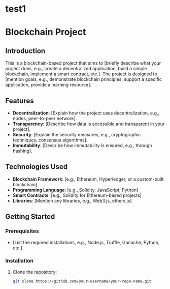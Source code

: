 # test1
# Blockchain Project

## Introduction
This is a blockchain-based project that aims to [briefly describe what your project does, e.g., create a decentralized application, build a simple blockchain, implement a smart contract, etc.]. The project is designed to [mention goals, e.g., demonstrate blockchain principles, support a specific application, provide a learning resource].

## Features
- **Decentralization**: [Explain how the project uses decentralization, e.g., nodes, peer-to-peer network].
- **Transparency**: [Describe how data is accessible and transparent in your project].
- **Security**: [Explain the security measures, e.g., cryptographic techniques, consensus algorithms].
- **Immutability**: [Describe how immutability is ensured, e.g., through hashing].

## Technologies Used
- **Blockchain Framework**: [e.g., Ethereum, Hyperledger, or a custom-built blockchain]
- **Programming Language**: [e.g., Solidity, JavaScript, Python]
- **Smart Contracts**: [e.g., Solidity for Ethereum-based projects]
- **Libraries**: [Mention any libraries, e.g., Web3.js, ethers.js]

## Getting Started

### Prerequisites
- [List the required installations, e.g., Node.js, Truffle, Ganache, Python, etc.]

### Installation
1. Clone the repository:
   ```bash
   git clone https://github.com/your-username/your-repo-name.git
